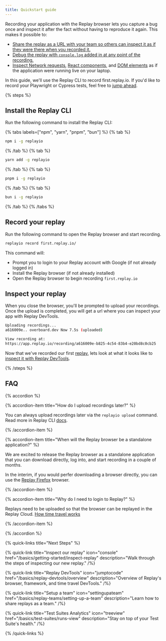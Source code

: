 ```yaml
---
title: Quickstart guide
---
```


Recording your application with the Replay browser lets you capture a bug once and inspect it after the fact without having to reproduce it again. This makes it possible to:

- [Share the replay as a URL with your team so others can inspect it as if they were there when you recorded it.](/basics/replay-devtools/time-travel-devtools/collaborative-devtools)
- [Debug the replay with `console.log` added in at any point of the recording.](/basics/replay-devtools/time-travel-devtools/live-console-logs)
- [Inspect Network requests](/basics/replay-devtools/browser-devtools/network-monitor), [React components](/basics/replay-devtools/framework-devtools/react-panel), and [DOM elements](/basics/replay-devtools/browser-devtools/elements-panel) as if the application were running live on your laptop.

In this guide, we'll use the Replay CLI to record first.replay.io. If you'd like to record your Playwright or Cypress tests, feel free to [jump ahead](/test-runners/overview).

{% steps %}

## Install the Replay CLI

Run the following command to install the Replay CLI:

{% tabs labels=["npm", "yarn", "pnpm", "bun"] %}
{% tab %}

```sh
npm i -g replayio
```

{% /tab %}
{% tab %}

```sh
yarn add -g replayio
```

{% /tab %}
{% tab %}

```sh
pnpm i -g replayio
```

{% /tab %}
{% tab %}

```sh
bun i -g replayio
```

{% /tab %}
{% /tabs %}

## Record your replay

Run the following command to open the Replay browser and start recording.

```sh
replayio record first.replay.io/
```

This command will:

- Prompt you to login to your Replay account with Google (if not already logged in)
- Install the Replay browser (if not already installed)
- Open the Replay browser to begin recording `first.replay.io`

## Inspect your replay

When you close the browser, you'll be prompted to upload your recordings. Once the upload is completed, you will get a url where you can inspect your app with Replay DevTools.

```sh
Uploading recordings...
a616009e.. overboard.dev Now 7.5s (uploaded)

View recording at:
https://app.replay.io/recording/a616009e-b825-4c54-83b4-e20bd8c0cb25
```

Now that we've recorded our first [replay](https://app.replay.io/recording/a616009e-b825-4c54-83b4-e20bd8c0cb25), lets look at what it looks like to [inspect it with Replay DevTools](/basics/getting-started/inspect-replay).

{% /steps %}

## FAQ

{% accordion %}

{% accordion-item title="How do I upload recordings later?" %}

You can always upload recordings later via the `replayio upload` command. Read more in Replay CLI [docs](/reference/replay-cli/commands).

{% /accordion-item %}

{% accordion-item title="When will the Replay browser be a standalone application?" %}

We are excited to release the Replay browser as a standalone application that you can download directly, log into, and start recording in a couple of months.

In the interim, if you would perfer downloading a browser directly, you can use the [Replay Firefox](/reference/replay-runtimes/replay-firefox) browser.

{% /accordion-item %}

{% accordion-item title="Why do I need to login to Replay?" %}

Replays need to be uploaded so that the browser can be replayed in the Replay Cloud. [How time travel works](/basics/overview/how-does-time-travel-work)

{% /accordion-item %}

{% /accordion %}

{% quick-links title="Next Steps"  %}

{% quick-link
  title="Inspect our replay"
  icon="console"
  href="/basics/getting-started/inspect-replay"
  description="Walk through the steps of inspecting our new replay."
/%}

{% quick-link
  title="Replay DevTools"
  icon="jumptocode"
  href="/basics/replay-devtools/overview"
  description="Overview of Replay's browser, framework, and time travel DevTools."
/%}

{% quick-link
  title="Setup a team"
  icon="settingupateam"
  href="/basics/replay-teams/setting-up-a-team"
  description="Learn how to share replays as a team."
/%}

{% quick-link
  title="Test Suites Analytics"
  icon="treeview"
  href="/basics/test-suites/runs-view"
  description="Stay on top of your Test Suite's health."
/%}

{% /quick-links %}
